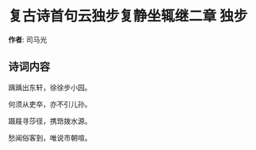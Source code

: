 # 复古诗首句云独步复静坐辄继二章 独步

**作者**: 司马光

## 诗词内容

踽踽出东轩，徐徐步小园。

何须从吏卒，亦不引儿孙。

蹑屐寻莎径，携筇拨水源。

愁闻俗客到，唯说市朝喧。

